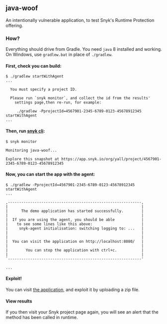 ## java-woof

An intentionally vulnerable application, to test Snyk's
Runtime Protection offering.

### How?

Everything should drive from Gradle. You need `java` 8
installed and working. On Windows, use `gradlew.bat` in
place of `./gradlew`.

#### First, check you can build:
```text
$ ./gradlew startWithAgent
...

  You must specify a project ID.
  
  Please run `snyk monitor`, and collect the id from the results'
    settings page,then re-run, for example:

     ./gradlew -PprojectId=4567901-2345-6789-0123-45678912345 startWithAgent
...
```

#### Then, run [snyk cli](https://snyk.io/docs/using-snyk/):
```text
$ snyk monitor

Monitoring java-woof...

Explore this snapshot at https://app.snyk.io/org/yall/project/4567901-2345-6789-0123-45678912345
```

#### Now, you can start the app with the agent:
```text
$ ./gradlew -PprojectId=4567901-2345-6789-0123-45678912345 startWithAgent
...

,------------------------------------------------------------,
|                                                            |
|      The demo application has started successfully.        |
|                                                            |
|  If you are using the agent, you should be able            |
|    to see some lines like this above:                      |
|     snyk-agent initialisation: switching logging to: ...   |
|                                                            |
|                                                            |
|  You can visit the application on http://localhost:8080/   |
|                                                            |
|        You can stop the application with ctrl+c.           |
|                                                            |
`------------------------------------------------------------'

...
```

#### Exploit!

You can visit [the application](http://localhost:8080/), and
exploit it by uploading a zip file.

#### View results

If you then visit your Snyk project page again, you will see
an alert that the method has been called in runtime.
